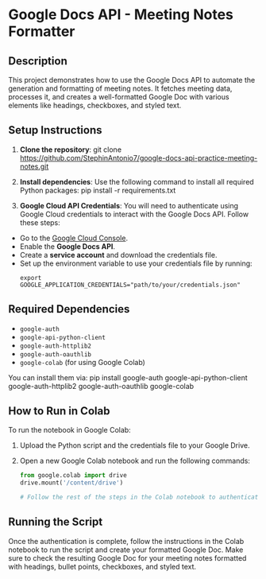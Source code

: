 # Google Docs API - Meeting Notes Formatter

## Description
This project demonstrates how to use the Google Docs API to automate the generation and formatting of meeting notes. It fetches meeting data, processes it, and creates a well-formatted Google Doc with various elements like headings, checkboxes, and styled text.

## Setup Instructions
1. **Clone the repository**:
git clone https://github.com/StephinAntonio7/google-docs-api-practice-meeting-notes.git

2. **Install dependencies**:
Use the following command to install all required Python packages:
pip install -r requirements.txt

3. **Google Cloud API Credentials**:
You will need to authenticate using Google Cloud credentials to interact with the Google Docs API. Follow these steps:
- Go to the [Google Cloud Console](https://console.cloud.google.com/).
- Enable the **Google Docs API**.
- Create a **service account** and download the credentials file.
- Set up the environment variable to use your credentials file by running:
  ```
  export GOOGLE_APPLICATION_CREDENTIALS="path/to/your/credentials.json"
  ```

## Required Dependencies
- `google-auth`
- `google-api-python-client`
- `google-auth-httplib2`
- `google-auth-oauthlib`
- `google-colab` (for using Google Colab)

You can install them via:
pip install google-auth google-api-python-client google-auth-httplib2 google-auth-oauthlib google-colab

## How to Run in Colab
To run the notebook in Google Colab:
1. Upload the Python script and the credentials file to your Google Drive.
2. Open a new Google Colab notebook and run the following commands:

   ```python
   from google.colab import drive
   drive.mount('/content/drive')

   # Follow the rest of the steps in the Colab notebook to authenticate and run the code

## Running the Script
Once the authentication is complete, follow the instructions in the Colab notebook to run the script and create your formatted Google Doc. Make sure to check the resulting Google Doc for your meeting notes formatted with headings, bullet points, checkboxes, and styled text.
